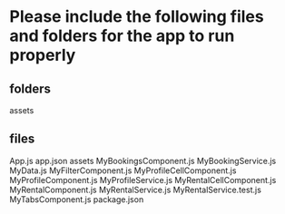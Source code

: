 # Please include the following files and folders for the app to run properly
## folders
assets

## files
App.js
app.json
assets
MyBookingsComponent.js
MyBookingService.js
MyData.js
MyFilterComponent.js
MyProfileCellComponent.js
MyProfileComponent.js
MyProfileService.js
MyRentalCellComponent.js
MyRentalComponent.js
MyRentalService.js
MyRentalService.test.js
MyTabsComponent.js
package.json

